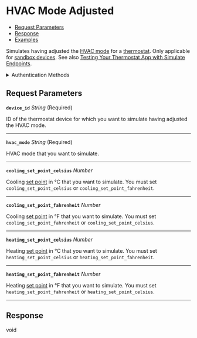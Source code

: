 # HVAC Mode Adjusted

- [Request Parameters](./#request-parameters)
- [Response](./#response)
- [Examples](./#examples)

Simulates having adjusted the [HVAC mode](../../../capability-guides/thermostats/understanding-thermostat-concepts/hvac-mode.md) for a [thermostat](https://docs.seam.co/latest/capability-guides/thermostats). Only applicable for [sandbox devices](../../../core-concepts/workspaces/README.md#sandbox-workspaces). See also [Testing Your Thermostat App with Simulate Endpoints](../../../capability-guides/thermostats/testing-your-thermostat-app-with-simulate-endpoints.md).


<details>

<summary>Authentication Methods</summary>

- API key
- Personal access token
  <br>Must also include the `seam-workspace` header in the request.

To learn more, see [Authentication](https://docs.seam.co/latest/api/authentication).
</details>

## Request Parameters

**`device_id`** *String* (Required)

ID of the thermostat device for which you want to simulate having adjusted the HVAC mode.

---

**`hvac_mode`** *String* (Required)

HVAC mode that you want to simulate.

---

**`cooling_set_point_celsius`** *Number*

Cooling [set point](../../../capability-guides/thermostats/understanding-thermostat-concepts/set-points.md) in °C that you want to simulate. You must set `cooling_set_point_celsius` or `cooling_set_point_fahrenheit`.

---

**`cooling_set_point_fahrenheit`** *Number*

Cooling [set point](../../../capability-guides/thermostats/understanding-thermostat-concepts/set-points.md) in °F that you want to simulate. You must set `cooling_set_point_fahrenheit` or `cooling_set_point_celsius`.

---

**`heating_set_point_celsius`** *Number*

Heating [set point](../../../capability-guides/thermostats/understanding-thermostat-concepts/set-points.md) in °C that you want to simulate. You must set `heating_set_point_celsius` or `heating_set_point_fahrenheit`.

---

**`heating_set_point_fahrenheit`** *Number*

Heating [set point](../../../capability-guides/thermostats/understanding-thermostat-concepts/set-points.md) in °F that you want to simulate. You must set `heating_set_point_fahrenheit` or `heating_set_point_celsius`.

---


## Response

void

